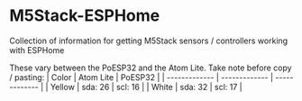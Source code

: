 # M5Stack-ESPHome
Collection of information for getting M5Stack sensors / controllers working with ESPHome

These vary between the PoESP32 and the Atom Lite. Take note before copy / pasting:
| Color  | Atom Lite  | PoESP32 |
| ------------- | ------------- | ------------- |
| Yellow  | sda: 26  | scl: 16  |
| White  | sda: 32  | scl: 17 |
